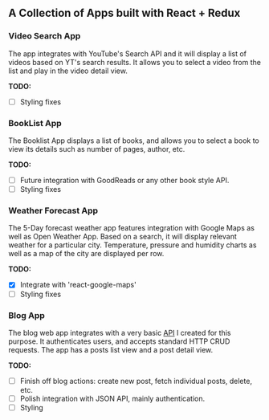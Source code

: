 ## A Collection of Apps built with React + Redux

### Video Search App
The app integrates with YouTube's Search API and it will display a list of videos based on YT's search results. It allows you to select a video from the list and play in the video detail view. 

**TODO:** 
- [ ] Styling fixes

### BookList App
The Booklist App displays a list of books, and allows you to select a book to view its details such as number of pages, author, etc. 

**TODO:** 
- [ ] Future integration with GoodReads or any other book style API.
- [ ] Styling fixes

### Weather Forecast App
The 5-Day forecast weather app features integration with Google Maps as well as Open Weather App. Based on a search, it will display relevant weather  for a particular city. Temperature, pressure and humidity charts as well as a map of the city are displayed per row. 

**TODO:** 
- [x] Integrate with 'react-google-maps'
- [ ] Styling fixes

### Blog App
The blog web app integrates with a very basic [API](https://github.com/murielg/rest-api) I created for this purpose. It authenticates users, and accepts standard HTTP CRUD requests. The app has a posts list view and a post detail view. 

**TODO:**
- [ ] Finish off blog actions: create new post, fetch individual posts, delete, etc.
- [ ] Polish integration with JSON API, mainly authentication.
- [ ] Styling
